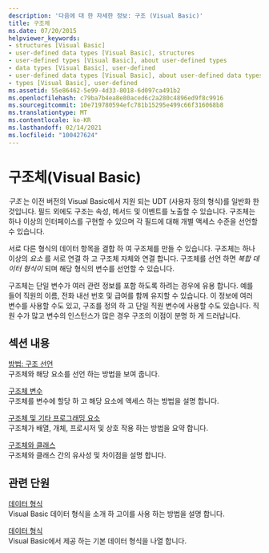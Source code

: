 ```yaml
---
description: '다음에 대 한 자세한 정보: 구조 (Visual Basic)'
title: 구조체
ms.date: 07/20/2015
helpviewer_keywords:
- structures [Visual Basic]
- user-defined data types [Visual Basic], structures
- user-defined types [Visual Basic], about user-defined types
- data types [Visual Basic], user-defined
- user-defined data types [Visual Basic], about user-defined data types
- types [Visual Basic], user-defined
ms.assetid: 55e86462-5e99-4d33-8018-6d097ca491b2
ms.openlocfilehash: c79ba7b4ea8e80aced6c2a280c4896ed9f8c9916
ms.sourcegitcommit: 10e719780594efc781b15295e499c66f316068b8
ms.translationtype: MT
ms.contentlocale: ko-KR
ms.lasthandoff: 02/14/2021
ms.locfileid: "100427624"
---
```

# <a name="structures-visual-basic"></a>구조체(Visual Basic)

*구조* 는 이전 버전의 Visual Basic에서 지원 되는 UDT (사용자 정의 형식)를 일반화 한 것입니다. 필드 외에도 구조는 속성, 메서드 및 이벤트를 노출할 수 있습니다. 구조체는 하나 이상의 인터페이스를 구현할 수 있으며 각 필드에 대해 개별 액세스 수준을 선언할 수 있습니다.  
  
 서로 다른 형식의 데이터 항목을 결합 하 여 구조체를 만들 수 있습니다. 구조체는 하나 이상의 *요소* 를 서로 연결 하 고 구조체 자체와 연결 합니다. 구조체를 선언 하면 *복합 데이터 형식이* 되며 해당 형식의 변수를 선언할 수 있습니다.  
  
 구조체는 단일 변수가 여러 관련 정보를 포함 하도록 하려는 경우에 유용 합니다. 예를 들어 직원의 이름, 전화 내선 번호 및 급여를 함께 유지할 수 있습니다. 이 정보에 여러 변수를 사용할 수도 있고, 구조를 정의 하 고 단일 직원 변수에 사용할 수도 있습니다. 직원 수가 많고 변수의 인스턴스가 많은 경우 구조의 이점이 분명 하 게 드러납니다.  
  
## <a name="in-this-section"></a>섹션 내용  

 [방법: 구조 선언](how-to-declare-a-structure.md)  
 구조체와 해당 요소를 선언 하는 방법을 보여 줍니다.  
  
 [구조체 변수](structure-variables.md)  
 구조체를 변수에 할당 하 고 해당 요소에 액세스 하는 방법을 설명 합니다.  
  
 [구조체 및 기타 프로그래밍 요소](structures-and-other-programming-elements.md)  
 구조체가 배열, 개체, 프로시저 및 상호 작용 하는 방법을 요약 합니다.  
  
 [구조체와 클래스](structures-and-classes.md)  
 구조체와 클래스 간의 유사성 및 차이점을 설명 합니다.  
  
## <a name="related-sections"></a>관련 단원  

 [데이터 형식](index.md)  
 Visual Basic 데이터 형식을 소개 하 고이를 사용 하는 방법을 설명 합니다.  
  
 [데이터 형식](../../../language-reference/data-types/index.md)  
 Visual Basic에서 제공 하는 기본 데이터 형식을 나열 합니다.
